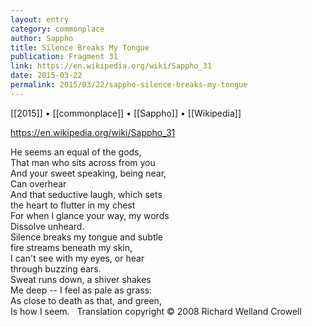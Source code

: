 ```yaml
---
layout: entry
category: commonplace
author: Sappho
title: Silence Breaks My Tongue
publication: Fragment 31
link: https://en.wikipedia.org/wiki/Sappho_31
date: 2015-03-22
permalink: 2015/03/22/sappho-silence-breaks-my-tongue
---
```


[[2015]] • [[commonplace]] • [[Sappho]] • [[Wikipedia]]

https://en.wikipedia.org/wiki/Sappho_31

He seems an equal of the gods,
<br>That man who sits across from you
<br>And your sweet speaking, being near,
<br>Can overhear
<br>And that seductive laugh, which sets
<br>the heart to flutter in my chest
<br>For when I glance your way, my words
<br>Dissolve unheard.
<br>Silence breaks my tongue and subtle
<br>fire streams beneath my skin,
<br>I can't see with my eyes, or hear
<br>through buzzing ears.
<br>Sweat runs down, a shiver shakes
<br>Me deep -- I feel as pale as grass:
<br>As close to death as that, and green,
<br>Is how I seem.
 
Translation copyright © 2008 Richard Welland Crowell